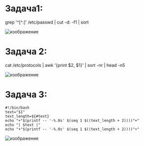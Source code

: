 # Задача1:
grep '^[^:]' /etc/passwd | cut -d: -f1 | sort

![изображение](https://github.com/user-attachments/assets/5b65586e-c155-40fd-8559-111ee92509fc)


# Задача 2:
cat /etc/protocols | awk '{print $2, $1}' | sort -nr | head -n5

![изображение](https://github.com/user-attachments/assets/ffe2388b-8ff5-4af2-9e06-bad6e960dff7)

# Задача 3:
```
#!/bin/bash
text="$1"
text_length=${#text}
echo "+"$(printf -- '-%.0s' $(seq 1 $((text_length + 2))))"+"
echo "| $text |"
echo "+"$(printf -- '-%.0s' $(seq 1 $((text_length + 2))))"+"
```

![изображение](https://github.com/user-attachments/assets/f47e79d5-866d-4e38-90e6-03529f084104)


